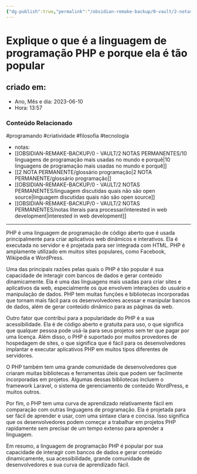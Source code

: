 ```yaml
---
{"dg-publish":true,"permalink":"/obsidian-remake-backup/0-vault/2-notas-permanentes/explique-o-que-e-a-linguagem-de-programacao-php-e-porque-ela-e-tao-popular/","tags":["permanente","programando","criatividade","filosofia","tecnologia"],"dgHomeLink":true,"dgShowLocalGraph":true,"dgShowFileTree":true,"dgEnableSearch":true,"noteIcon":""}
---
```


# Explique o que é a linguagem de programação PHP e porque ela é tão popular

## criado em: 
-  Ano, Mês e dia: 2023-06-10
- Hora: 13:57

### Conteúdo Relacionado
#programando #criatividade #filosofia #tecnologia 
- notas: 
- [[OBSIDIAN-REMAKE-BACKUP/0 - VAULT/2 NOTAS PERMANENTES/10 linguagens de programação mais usadas no mundo e porquê\|10 linguagens de programação mais usadas no mundo e porquê]]
- [[2 NOTA PERMANENTE/glossário programação\|2 NOTA PERMANENTE/glossário programação]]
- [[OBSIDIAN-REMAKE-BACKUP/0 - VAULT/2 NOTAS PERMANENTES/linguagem discutidas quais não são open source\|linguagem discutidas quais não são open source]]
- [[OBSIDIAN-REMAKE-BACKUP/0 - VAULT/2 NOTAS PERMANENTES/notas literais para processar/interested in web development\|interested in web development]]
---

PHP é uma linguagem de programação de código aberto que é usada principalmente para criar aplicativos web dinâmicos e interativos. Ela é executada no servidor e é projetada para ser integrada com HTML. PHP é amplamente utilizado em muitos sites populares, como Facebook, Wikipedia e WordPress.

Uma das principais razões pelas quais o PHP é tão popular é sua capacidade de interagir com bancos de dados e gerar conteúdo dinamicamente. Ela é uma das linguagens mais usadas para criar sites e aplicativos da web, especialmente os que envolvem interações do usuário e manipulação de dados. PHP tem muitas funções e bibliotecas incorporadas que tornam mais fácil para os desenvolvedores acessar e manipular bancos de dados, além de gerar conteúdo dinâmico para as páginas da web.

Outro fator que contribui para a popularidade do PHP é a sua acessibilidade. Ela é de código aberto e gratuita para uso, o que significa que qualquer pessoa pode usá-la para seus projetos sem ter que pagar por uma licença. Além disso, o PHP é suportado por muitos provedores de hospedagem de sites, o que significa que é fácil para os desenvolvedores implantar e executar aplicativos PHP em muitos tipos diferentes de servidores.

O PHP também tem uma grande comunidade de desenvolvedores que criaram muitas bibliotecas e ferramentas úteis que podem ser facilmente incorporadas em projetos. Algumas dessas bibliotecas incluem o framework Laravel, o sistema de gerenciamento de conteúdo WordPress, e muitos outros.

Por fim, o PHP tem uma curva de aprendizado relativamente fácil em comparação com outras linguagens de programação. Ela é projetada para ser fácil de aprender e usar, com uma sintaxe clara e concisa. Isso significa que os desenvolvedores podem começar a trabalhar em projetos PHP rapidamente sem precisar de um tempo extenso para aprender a linguagem.

Em resumo, a linguagem de programação PHP é popular por sua capacidade de interagir com bancos de dados e gerar conteúdo dinamicamente, sua acessibilidade, grande comunidade de desenvolvedores e sua curva de aprendizado fácil.